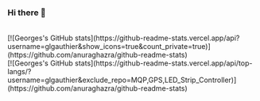 ### Hi there 👋
<br>
[![Georges's GitHub stats](https://github-readme-stats.vercel.app/api?username=glgauthier&show_icons=true&count_private=true)](https://github.com/anuraghazra/github-readme-stats)
<br>
[![Georges's GitHub stats](https://github-readme-stats.vercel.app/api/top-langs/?username=glgauthier&exclude_repo=MQP,GPS,LED_Strip_Controller)](https://github.com/anuraghazra/github-readme-stats)

<!--
**glgauthier/glgauthier** is a ✨ _special_ ✨ repository because its `README.md` (this file) appears on your GitHub profile.

Here are some ideas to get you started:

- 🔭 I’m currently working on ...
- 🌱 I’m currently learning ...
- 👯 I’m looking to collaborate on ...
- 🤔 I’m looking for help with ...
- 💬 Ask me about ...
- 📫 How to reach me: ...
- 😄 Pronouns: ...
- ⚡ Fun fact: ...
-->
